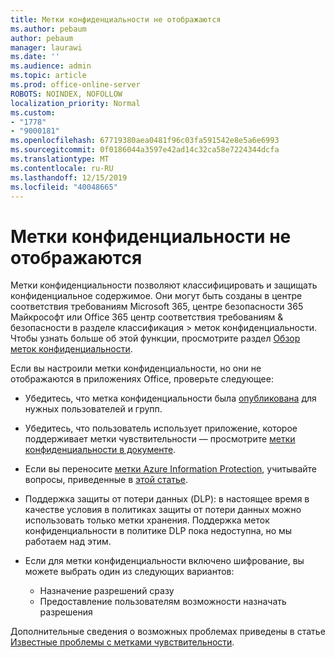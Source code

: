 ```yaml
---
title: Метки конфиденциальности не отображаются
ms.author: pebaum
author: pebaum
manager: laurawi
ms.date: ''
ms.audience: admin
ms.topic: article
ms.prod: office-online-server
ROBOTS: NOINDEX, NOFOLLOW
localization_priority: Normal
ms.custom:
- "1778"
- "9000181"
ms.openlocfilehash: 67719380aea0481f96c03fa591542e8e5a6e6993
ms.sourcegitcommit: 0f0186044a3597e42ad14c32ca58e7224344dcfa
ms.translationtype: MT
ms.contentlocale: ru-RU
ms.lasthandoff: 12/15/2019
ms.locfileid: "40048665"
---
```

# <a name="sensitivity-labels-not-appearing"></a>Метки конфиденциальности не отображаются

Метки конфиденциальности позволяют классифицировать и защищать конфиденциальное содержимое. Они могут быть созданы в центре соответствия требованиям Microsoft 365, центре безопасности 365 Майкрософт или Office 365 центр соответствия требованиям & безопасности в разделе классификация > меток конфиденциальности. Чтобы узнать больше об этой функции, просмотрите раздел [Обзор меток конфиденциальности](https://docs.microsoft.com/office365/securitycompliance/sensitivity-labels).

Если вы настроили метки конфиденциальности, но они не отображаются в приложениях Office, проверьте следующее:

- Убедитесь, что метка конфиденциальности была [опубликована](https://docs.microsoft.com/Office365/SecurityCompliance/sensitivity-labels#what-label-policies-can-do) для нужных пользователей и групп.

- Убедитесь, что пользователь использует приложение, которое поддерживает метки чувствительности — просмотрите [метки конфиденциальности в документе](https://support.office.com/article/apply-sensitivity-labels-to-your-documents-and-email-within-office-2f96e7cd-d5a4-403b-8bd7-4cc636bae0f9?ad=US&ui=en-US&rs=en-US#bkmk_whereavailable).

- Если вы переносите [метки Azure Information Protection](https://docs.microsoft.com/azure/information-protection/configure-policy-migrate-labels), учитывайте вопросы, приведенные в [этой статье](https://docs.microsoft.com/azure/information-protection/configure-policy-migrate-labels#considerations-for-unified-labels).

- Поддержка защиты от потери данных (DLP): в настоящее время в качестве условия в политиках защиты от потери данных можно использовать только метки хранения.  Поддержка меток конфиденциальности в политике DLP пока недоступна, но мы работаем над этим.

- Если для метки конфиденциальности включено шифрование, вы можете выбрать один из следующих вариантов:
    - Назначение разрешений сразу
    - Предоставление пользователям возможности назначать разрешения


Дополнительные сведения о возможных проблемах приведены в статье [Известные проблемы с метками чувствительности](https://support.office.com/article/known-issues-with-sensitivity-labels-in-office-b169d687-2bbd-4e21-a440-7da1b2743edc).